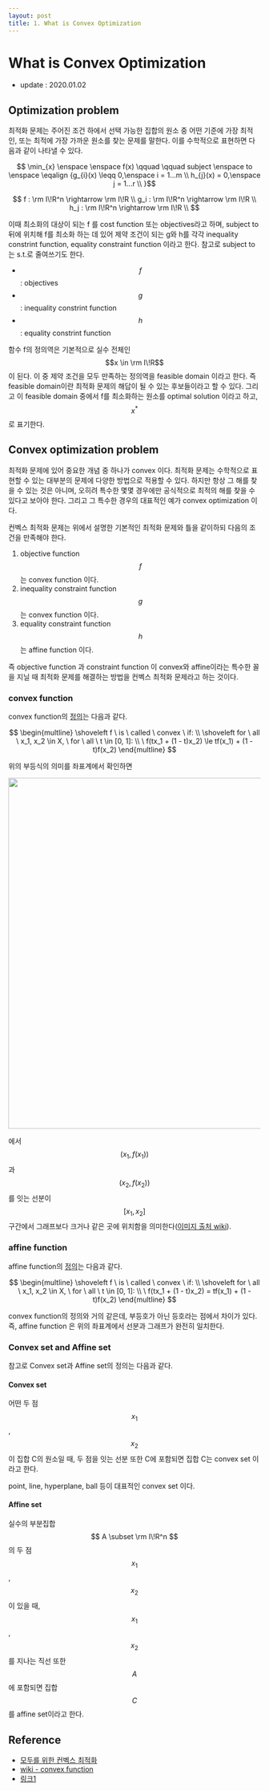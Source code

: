 ```yaml
---
layout: post
title: 1. What is Convex Optimization
---
```


# What is Convex Optimization

- update : 2020.01.02
  
## Optimization problem

최적화 문제는 주어진 조건 하에서 선택 가능한 집합의 원소 중 어떤 기준에 가장 최적인, 또는 최적에 가장 가까운 원소를 찾는 문제를 말한다. 이를 수학적으로 표현하면 다음과 같이 나타낼 수 있다.

$$ \min_{x} \enspace \enspace f(x)
\qquad
\qquad
subject \enspace to \enspace
\eqalign {g_{i}(x) \leqq 0,\enspace i = 1...m \\
           h_{j}(x) = 0,\enspace j = 1...r \\
}$$

$$
f : \rm I\!R^n \rightarrow \rm I\!R  \\
g_i : \rm I\!R^n \rightarrow \rm I\!R  \\
h_j : \rm I\!R^n \rightarrow \rm I\!R  \\
$$

이때 최소화의 대상이 되는 f 를 cost function 또는 objectives라고 하며, subject to 뒤에 위치해 f를 최소화 하는 데 있어 제약 조건이 되는 g와 h를 각각 inequality constrint function, equality constraint function 이라고 한다. 참고로 subject to 는 s.t.로 줄여쓰기도 한다.

- $$f$$ : objectives
- $$g$$ : inequality constrint function
- $$h$$ : equality constrint function

함수 f의 정의역은 기본적으로 실수 전체인 $$x \in \rm I\!R$$ 이 된다. 이 중 제약 조건을 모두 만족하는 정의역을 feasible domain 이라고 한다. 즉 feasible domain이란 최적화 문제의 해답이 될 수 있는 후보들이라고 할 수 있다. 그리고 이 feasible domain 중에서 f를 최소화하는 원소를 optimal solution 이라고 하고, $$x^*$$ 로 표기한다.

## Convex optimization problem

최적화 문제에 있어 중요한 개념 중 하나가 convex 이다. 최적화 문제는 수학적으로 표현할 수 있는 대부분의 문제에 다양한 방법으로 적용할 수 있다. 하지만 항상 그 해를 찾을 수 있는 것은 아니며, 오히려 특수한 몇몇 경우에만 공식적으로 최적의 해를 찾을 수 있다고 보아야 한다. 그리고 그 특수한 경우의 대표적인 예가 convex optimization 이다.

컨벡스 최적화 문제는 위에서 설명한 기본적인 최적화 문제와 틀을 같이하되 다음의 조건을 만족해야 한다.

1. objective function $$f$$ 는 convex function 이다.
2. inequality constraint function $$g$$ 는 convex function 이다.
3. equality constraint function $$h$$ 는 affine function 이다.

즉 objective function 과 constraint function 이 convex와 affine이라는 특수한 꼴을 지닐 때 최적화 문제를 해결하는 방법을 컨벡스 최적화 문제라고 하는 것이다.

### convex function

convex function의 [정의](<https://en.wikipedia.org/wiki/Convex_function>)는 다음과 같다.

$$
\begin{multline}
\shoveleft f \ is \ called \ convex \ if: \\
\shoveleft for \ all \ x_1, x_2 \in X, \ for \ all \ t \in [0, 1]: \\
\ f(tx_1 + (1 - t)x_2) \le tf(x_1) + (1 - t)f(x_2)
\end{multline}
$$

위의 부등식의 의미를 좌표계에서 확인하면

<img src="{{site.image_url}}/study/convex_function.png" width = 700>

에서 $$(x_1, f(x_1))$$ 과 $$(x_2, f(x_2))$$ 를 잇는 선분이 $$[x_1, x_2]$$ 구간에서 그래프보다 크거나 같은 곳에 위치함을 의미한다([이미지 출처 wiki](<https://en.wikipedia.org/wiki/Convex_function>)).

### affine function

affine function의 [정의](<https://glossary.informs.org/ver2/mpgwiki/index.php?title=Affine_function>)는 다음과 같다.

$$
\begin{multline}
\shoveleft f \ is \ called \ convex \ if: \\
\shoveleft for \ all \ x_1, x_2 \in X, \ for \ all \ t \in [0, 1]: \\
\ f(tx_1 + (1 - t)x_2) = tf(x_1) + (1 - t)f(x_2)
\end{multline}
$$

convex function의 정의와 거의 같은데, 부등호가 아닌 등호라는 점에서 차이가 있다. 즉, affine function 은 위의 좌표계에서 선분과 그래프가 완전히 일치한다.

### Convex set and Affine set

참고로 Convex set과 Affine set의 정의는 다음과 같다.

#### Convex set

어떤 두 점 $$ x_1 $$, $$ x_2 $$ 이 집합 C의 원소일 때, 두 점을 잇는 선분 또한 C에 포함되면 집합 C는 convex set 이라고 한다.

point, line, hyperplane, ball 등이 대표적인 convex set 이다.

#### Affine set

실수의 부분집합 $$ A \subset \rm I\!R^n $$ 의 두 점 $$ x_1 $$, $$ x_2 $$ 이 있을 때, $$ x_1 $$, $$ x_2 $$ 를 지나는 직선 또한 $$A$$에 포함되면 집합 $$C$$를 affine set이라고 한다.

## Reference

- [모두를 위한 컨벡스 최적화](<https://wikidocs.net/book/1896>)
- [wiki - convex function](<https://en.wikipedia.org/wiki/Convex_function>) 
- [링크1](<https://glossary.informs.org/ver2/mpgwiki/index.php?title=Affine_function>)

